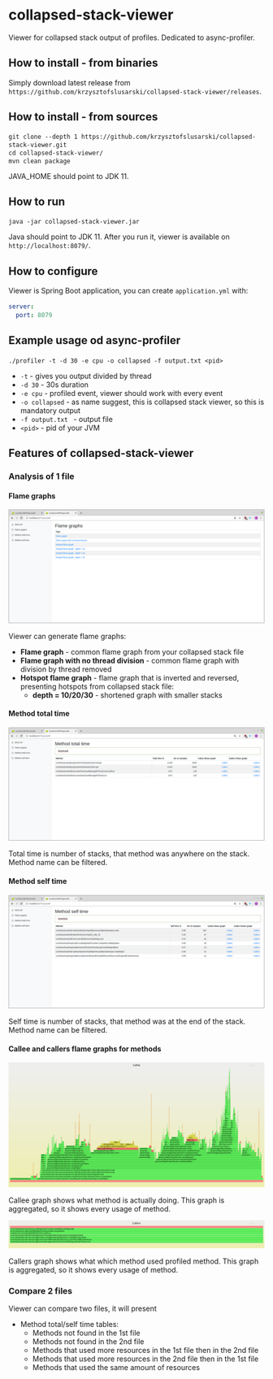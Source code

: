 # collapsed-stack-viewer
Viewer for collapsed stack output of profiles. Dedicated to async-profiler.

## How to install - from binaries
Simply download latest release from `https://github.com/krzysztofslusarski/collapsed-stack-viewer/releases`.

## How to install - from sources
```shell script
git clone --depth 1 https://github.com/krzysztofslusarski/collapsed-stack-viewer.git
cd collapsed-stack-viewer/
mvn clean package
```

JAVA_HOME should point to JDK 11.

## How to run
`java -jar collapsed-stack-viewer.jar`

Java should point to JDK 11. After you run it, viewer is available on `http://localhost:8079/`.

## How to configure
Viewer is Spring Boot application, you can create `application.yml` with:

```yaml
server:
  port: 8079 
```

## Example usage od async-profiler
`
./profiler -t -d 30 -e cpu -o collapsed -f output.txt <pid>
`

* `-t` - gives you output divided by thread
* `-d 30` - 30s duration
* `-e cpu` - profiled event, viewer should work with every event
* `-o collapsed` - as name suggest, this is collapsed stack viewer, so this is mandatory output
* `-f output.txt ` - output file
* `<pid>` - pid of your JVM

## Features of collapsed-stack-viewer
### Analysis of 1 file
#### Flame graphs
![Flame graphs](images/flame-graphs.png)

Viewer can generate flame graphs:
* **Flame graph** - common flame graph from your collapsed stack file
* **Flame graph with no thread division** - common flame graph with division by thread removed
* **Hotspot flame graph** - flame graph that is inverted and reversed, presenting hotspots from collapsed stack file:
  *  **depth = 10/20/30** - shortened graph with smaller stacks

#### Method total time
![Total time](images/total-time.png)

Total time is number of stacks, that method was anywhere on the stack. Method name can be filtered.    

#### Method self time
![Self time](images/self-time.png)

Self time is number of stacks, that method was at the end of the stack. Method name can be filtered.      

#### Callee and callers flame graphs for methods
![Callee](images/callee.svg)

Callee graph shows what method is actually doing. This graph is aggregated, so it shows every usage of method.

![Callee](images/callers.svg)

Callers graph shows what which method used profiled method. This graph is aggregated, so it shows every usage of method.

### Compare 2 files

Viewer can compare two files, it will present 
* Method total/self time tables:
  * Methods not found in the 1st file
  * Methods not found in the 2nd file
  * Methods that used more resources in the 1st file then in the 2nd file
  * Methods that used more resources in the 2nd file then in the 1st file
  * Methods that used the same amount of resources
